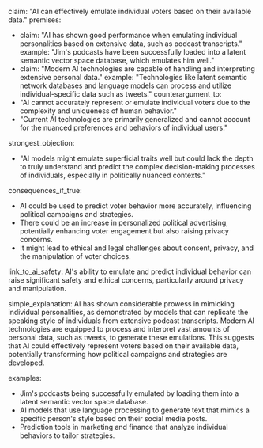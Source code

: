 claim: "AI can effectively emulate individual voters based on their available data."
premises:
  - claim: "AI has shown good performance when emulating individual personalities based on extensive data, such as podcast transcripts."
    example: "Jim's podcasts have been successfully loaded into a latent semantic vector space database, which emulates him well."
  - claim: "Modern AI technologies are capable of handling and interpreting extensive personal data."
    example: "Technologies like latent semantic network databases and language models can process and utilize individual-specific data such as tweets."
counterargument_to:
  - "AI cannot accurately represent or emulate individual voters due to the complexity and uniqueness of human behavior."
  - "Current AI technologies are primarily generalized and cannot account for the nuanced preferences and behaviors of individual users."

strongest_objection:
  - "AI models might emulate superficial traits well but could lack the depth to truly understand and predict the complex decision-making processes of individuals, especially in politically nuanced contexts."

consequences_if_true:
  - AI could be used to predict voter behavior more accurately, influencing political campaigns and strategies.
  - There could be an increase in personalized political advertising, potentially enhancing voter engagement but also raising privacy concerns.
  - It might lead to ethical and legal challenges about consent, privacy, and the manipulation of voter choices.

link_to_ai_safety:
  AI's ability to emulate and predict individual behavior can raise significant safety and ethical concerns, particularly around privacy and manipulation.

simple_explanation:
  AI has shown considerable prowess in mimicking individual personalities, as demonstrated by models that can replicate the speaking style of individuals from extensive podcast transcripts. Modern AI technologies are equipped to process and interpret vast amounts of personal data, such as tweets, to generate these emulations. This suggests that AI could effectively represent voters based on their available data, potentially transforming how political campaigns and strategies are developed.

examples:
  - Jim's podcasts being successfully emulated by loading them into a latent semantic vector space database.
  - AI models that use language processing to generate text that mimics a specific person's style based on their social media posts.
  - Prediction tools in marketing and finance that analyze individual behaviors to tailor strategies.